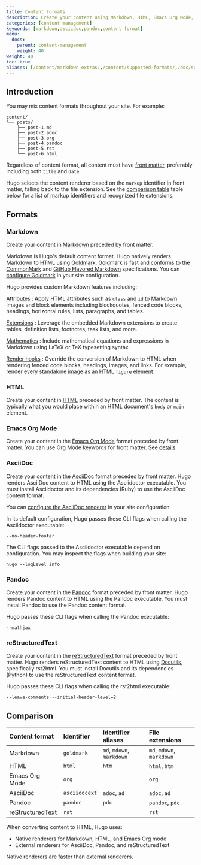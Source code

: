 ```yaml
---
title: Content formats
description: Create your content using Markdown, HTML, Emacs Org Mode, AsciiDoc, Pandoc, or reStructuredText.
categories: [content management]
keywords: [markdown,asciidoc,pandoc,content format]
menu:
  docs:
    parent: content-management
    weight: 40
weight: 40
toc: true
aliases: [/content/markdown-extras/,/content/supported-formats/,/doc/supported-formats/]
---
```


## Introduction

You may mix content formats throughout your site. For example:

```text
content/
└── posts/
    ├── post-1.md
    ├── post-2.adoc
    ├── post-3.org
    ├── post-4.pandoc
    ├── post-5.rst
    └── post-6.html
```

Regardless of content format, all content must have [front matter], preferably including both `title` and `date`.

Hugo selects the content renderer based on the `markup` identifier in front matter, falling back to the file extension. See the [comparison table](#comparison) table below for a list of markup identifiers and recognized file extensions.

## Formats

### Markdown

Create your content in [Markdown] preceded by front matter.

Markdown is Hugo's default content format. Hugo natively renders Markdown to HTML using [Goldmark]. Goldmark is fast and conforms to the [CommonMark] and [GitHub Flavored Markdown] specifications. You can [configure Goldmark] in your site configuration.

Hugo provides custom Markdown features including:

[Attributes]
: Apply HTML attributes such as `class` and `id` to Markdown images and block elements including blockquotes, fenced code blocks, headings, horizontal rules, lists, paragraphs, and tables.

[Extensions]
: Leverage the embedded Markdown extensions to create tables, definition lists, footnotes, task lists, and more.

[Mathematics]
: Include mathematical equations and expressions in Markdown using LaTeX or TeX typesetting syntax.

[Render hooks]
: Override the conversion of Markdown to HTML when rendering fenced code blocks, headings, images, and links. For example, render every standalone image as an HTML `figure` element.

### HTML

Create your content in [HTML] preceded by front matter. The content is typically what you would place within an HTML document's `body` or `main` element.

### Emacs Org Mode

Create your content in the [Emacs Org Mode] format preceded by front matter. You can use Org Mode keywords for front matter. See [details](http://localhost:1313/content-management/front-matter/#emacs-org-mode).

### AsciiDoc

Create your content in the [AsciiDoc] format preceded by front matter. Hugo renders AsciiDoc content to HTML using the Asciidoctor executable. You must install Asciidoctor and its dependencies (Ruby) to use the AsciiDoc content format.

You can [configure the AsciiDoc renderer] in your site configuration.

In its default configuration, Hugo passes these CLI flags when calling the Asciidoctor executable:

```text
--no-header-footer
```

The CLI flags passed to the Asciidoctor executable depend on configuration. You may inspect the flags when building your site:

```text
hugo --logLevel info
```

### Pandoc

Create your content in the [Pandoc] format preceded by front matter. Hugo renders Pandoc content to HTML using the Pandoc executable. You must install Pandoc to use the Pandoc content format.

Hugo passes these CLI flags when calling the Pandoc executable:

```text
--mathjax
```

### reStructuredText

Create your content in the [reStructuredText] format preceded by front matter. Hugo renders reStructuredText content to HTML using [Docutils], specifically rst2html. You must install Docutils and its dependencies (Python) to use the reStructuredText content format.

Hugo passes these CLI flags when calling the rst2html executable:

```text
--leave-comments --initial-header-level=2
```

## Comparison

Content format|Identifier|Identifier aliases|File extensions
:--|:--|:--|:--
Markdown|`goldmark`|`md`, `mdown`, `markdown`|`md`, `mdown`, `markdown`
HTML|`html`|`htm`|`html`, `htm`
Emacs Org Mode|`org`||`org`
AsciiDoc|`asciidocext`|`adoc`, `ad`|`adoc`, `ad`
Pandoc|`pandoc`|`pdc`|`pandoc`, `pdc`
reStructuredText|`rst`||`rst`

When converting content to HTML, Hugo uses:

- Native renderers for Markdown, HTML, and Emacs Org mode
- External renderers for AsciiDoc, Pandoc, and reStructuredText

Native renderers are faster than external renderers.

[AsciiDoc]: https://asciidoc.org/
[Asciidoctor]: https://asciidoctor.org/
[Attributes]: /content-management/markdown-attributes/
[CommonMark]: https://spec.commonmark.org/current/
[Docutils]: https://docutils.sourceforge.io/
[Emacs Org Mode]: https://orgmode.org/
[Extensions]: /getting-started/configuration-markup/#goldmark-extensions
[GitHub Flavored Markdown]: https://github.github.com/gfm/
[Goldmark]: https://github.com/yuin/goldmark
[HTML]: https://developer.mozilla.org/en-US/docs/Learn/Getting_started_with_the_web/HTML_basics
[Markdown]: https://daringfireball.net/projects/markdown/
[Mathematics]: /content-management/mathematics/
[Pandoc]: https://pandoc.org/
[Render hooks]: https://gohugo.io/render-hooks/introduction/
[configure Goldmark]: /getting-started/configuration-markup/#goldmark
[configure the AsciiDoc renderer]: /getting-started/configuration-markup/#asciidoc
[front matter]: /content-management/front-matter/
[reStructuredText]: https://docutils.sourceforge.io/rst.html
